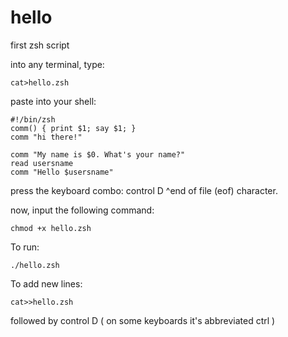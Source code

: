 # hello
first zsh script

into any terminal, type:
```
cat>hello.zsh 
```
paste into your shell:
```
#!/bin/zsh
comm() { print $1; say $1; }
comm "hi there!"

comm "My name is $0. What's your name?"
read usersname
comm "Hello $usersname"
```
press the keyboard combo: control D
^end of file (eof) character.

now, input the following command:
```
chmod +x hello.zsh
```
To run:
```
./hello.zsh
```
To add new lines:
```
cat>>hello.zsh
```
followed by control D ( on some keyboards it's abbreviated ctrl )
